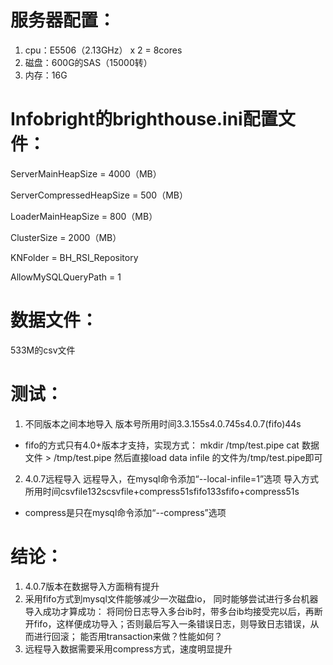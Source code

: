 # 服务器配置：
1. cpu：E5506（2.13GHz） x 2 = 8cores
2. 磁盘：600G的SAS（15000转）
3. 内存：16G

# Infobright的brighthouse.ini配置文件：
ServerMainHeapSize = 4000（MB）

ServerCompressedHeapSize = 500（MB）

LoaderMainHeapSize = 800（MB）

ClusterSize = 2000（MB）

KNFolder = BH_RSI_Repository

AllowMySQLQueryPath = 1


# 数据文件：
533M的csv文件

# 测试：
1. 不同版本之间本地导入
版本号所用时间3.3.155s4.0.745s4.0.7(fifo)44s
* fifo的方式只有4.0+版本才支持，实现方式：
     mkdir /tmp/test.pipe
     cat 数据文件 > /tmp/test.pipe
     然后直接load data infile 的文件为/tmp/test.pipe即可

2. 4.0.7远程导入
远程导入，在mysql命令添加“--local-infile=1”选项
导入方式所用时间csvfile132scsvfile+compress51sfifo133sfifo+compress51s
* compress是只在mysql命令添加“--compress”选项

# 结论：
1. 4.0.7版本在数据导入方面稍有提升
2. 采用fifo方式到mysql文件能够减少一次磁盘io，
     同时能够尝试进行多台机器导入成功才算成功：
          将同份日志导入多台ib时，带多台ib均接受完以后，再断开fifo，这样便成功导入；否则最后写入一条错误日志，则导致日志错误，从而进行回滚；
          能否用transaction来做？性能如何？
3. 远程导入数据需要采用compress方式，速度明显提升